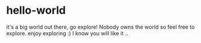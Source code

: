 # hello-world
it's a big world out there, go explore!
Nobody owns the world so feel free to explore.
enjoy exploring :) 
I know you will like it ..
